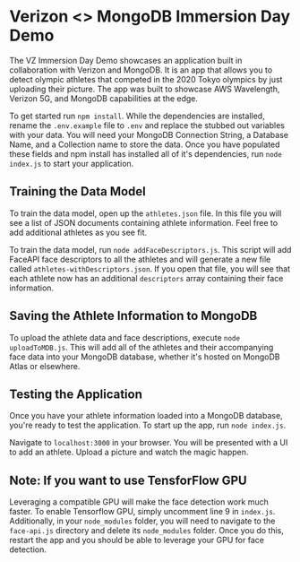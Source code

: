 # Verizon <> MongoDB Immersion Day Demo

The VZ Immersion Day Demo showcases an application built in collaboration with
Verizon and MongoDB. It is an app that allows you to detect olympic athletes
that competed in the 2020 Tokyo olympics by just uploading their picture. The
app was built to showcase AWS Wavelength, Verizon 5G, and MongoDB capabilities
at the edge.

To get started run `npm install`. While the dependencies are installed, rename
the `.env.example` file to `.env` and replace the stubbed out variables with
your data. You will need your MongoDB Connection String, a Database Name, and a
Collection name to store the data. Once you have populated these fields and npm
install has installed all of it's dependencies, run `node index.js` to start
your application.

## Training the Data Model

To train the data model, open up the `athletes.json` file. In this file you will
see a list of JSON documents containing athlete information. Feel free to add
additional athletes as you see fit.

To train the data model, run `node addFaceDescriptors.js`. This script will add
FaceAPI face descriptors to all the athletes and will generate a new file called
`athletes-withDescriptors.json`. If you open that file, you will see that each
athlete now has an additional `descriptors` array containing their face
information.

## Saving the Athlete Information to MongoDB

To upload the athlete data and face descriptions, execute `node uploadToMDB.js`.
This will add all of the athletes and their accompanying face data into your
MongoDB database, whether it's hosted on MongoDB Atlas or elsewhere.

## Testing the Application

Once you have your athlete information loaded into a MongoDB database, you're
ready to test the application. To start up the app, run `node index.js`.

Navigate to `localhost:3000` in your browser. You will be presented with a UI to
add an athlete. Upload a picture and watch the magic happen.

## Note: If you want to use TensforFlow GPU

Leveraging a compatible GPU will make the face detection work much faster. To
enable Tensorflow GPU, simply uncomment line 9 in `index.js`. Additionally, in
your `node_modules` folder, you will need to navigate to the `face-api.js`
directory and delete its `node_modules` folder. Once you do this, restart the
app and you should be able to leverage your GPU for face detection.
